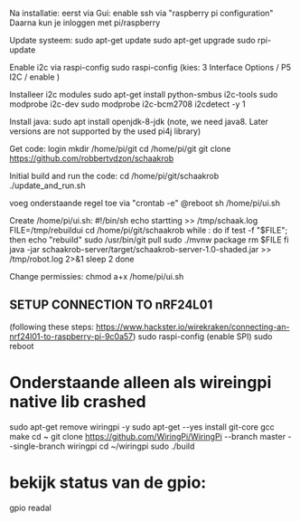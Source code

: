 Na installatie:
eerst via Gui: enable ssh via "raspberry pi configuration"
Daarna kun je inloggen met pi/raspberry

Update systeem:
sudo apt-get update
sudo apt-get upgrade
sudo rpi-update

Enable i2c via raspi-config
sudo raspi-config
(kies: 3 Interface Options / P5 I2C / enable )

Installeer i2c modules
sudo apt-get install python-smbus i2c-tools
sudo modprobe i2c-dev
sudo modprobe i2c-bcm2708
i2cdetect -y 1

Install java:
sudo apt install openjdk-8-jdk
(note, we need java8. Later versions are not supported by the used pi4j library)

Get code:
login
mkdir /home/pi/git
cd /home/pi/git
git clone https://github.com/robbertvdzon/schaakrob

Initial build and run the code:
cd /home/pi/git/schaakrob
./update_and_run.sh

voeg onderstaande regel toe via "crontab -e"
@reboot sh /home/pi/ui.sh

Create /home/pi/ui.sh:
#!/bin/sh
echo startting >> /tmp/schaak.log
FILE=/tmp/rebuildui
cd /home/pi/git/schaakrob
while :
do
    if test -f "$FILE"; then
        echo "rebuild"
        sudo /usr/bin/git pull
        sudo ./mvnw package
        rm $FILE
    fi
    java -jar schaakrob-server/target/schaakrob-server-1.0-shaded.jar >> /tmp/robot.log  2>&1
    sleep 2
done

Change permissies:
chmod a+x /home/pi/ui.sh


## SETUP CONNECTION TO nRF24L01
(following these steps: https://www.hackster.io/wirekraken/connecting-an-nrf24l01-to-raspberry-pi-9c0a57)
sudo raspi-config 
(enable SPI)
sudo reboot

# Onderstaande alleen als wireingpi native lib crashed
sudo apt-get remove wiringpi -y
sudo apt-get --yes install git-core gcc make
cd ~
git clone https://github.com/WiringPi/WiringPi --branch master --single-branch wiringpi
cd ~/wiringpi
sudo ./build

# bekijk status van de gpio:
gpio readal

